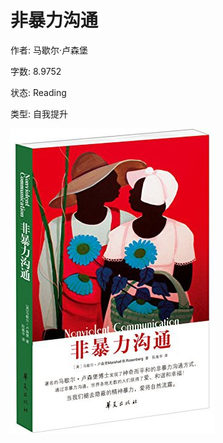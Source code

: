 # 非暴力沟通

作者: 马歇尔·卢森堡

字数: 8.9752

状态: Reading

类型: 自我提升

![image-20211010221239906](非暴力沟通.imgs/image-20211010221239906.png)